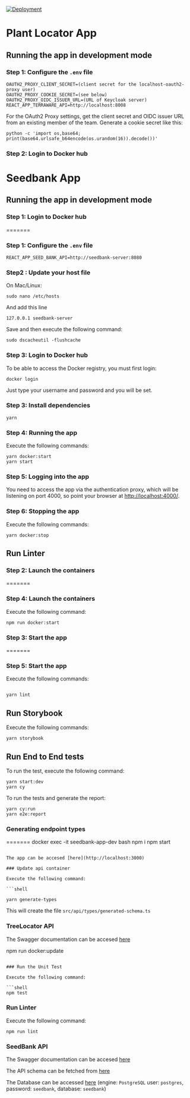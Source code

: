 
[![Deployment](https://github.com/terraware/tree-location-web/actions/workflows/workflow.yml/badge.svg)](https://github.com/terraware/tree-location-web/actions/workflows/workflow.yml)

# Plant Locator App

## Running the app in development mode

### Step 1: Configure the `.env` file

```
OAUTH2_PROXY_CLIENT_SECRET=(client secret for the localhost-oauth2-proxy user)
OAUTH2_PROXY_COOKIE_SECRET=(see below)
OAUTH2_PROXY_OIDC_ISSUER_URL=(URL of Keycloak server)
REACT_APP_TERRAWARE_API=http://localhost:8008
```

For the OAuth2 Proxy settings, get the client secret and OIDC issuer URL from an existing member of the team. Generate a cookie secret like this:

```
python -c 'import os,base64; print(base64.urlsafe_b64encode(os.urandom(16)).decode())'
```

### Step 2: Login to Docker hub

# Seedbank App

## Running the app in development mode


### Step 1: Login to Docker hub
=======
### Step 1: Configure the `.env` file

```
REACT_APP_SEED_BANK_API=http://seedbank-server:8080
```

### Step2 : Update your host file

On Mac/Linux:

```
sudo nano /etc/hosts
```

And add this line

```
127.0.0.1 seedbank-server
```

Save and then execute the following command:

```
sudo dscacheutil -flushcache
```

### Step 3: Login to Docker hub

To be able to access the Docker registry, you must first login:

```shell
docker login
```

Just type your username and password and you will be set.



### Step 3: Install dependencies

```
yarn
```

### Step 4: Running the app

Execute the following commands:

```shell
yarn docker:start
yarn start
```

### Step 5: Logging into the app

You need to access the app via the authentication proxy, which will be listening on port 4000, so point your browser at [http://localhost:4000/](http://localhost:4000/).

### Step 6: Stopping the app

Execute the following commands:

```shell
yarn docker:stop
```

## Run Linter

### Step 2: Launch the containers
=======
### Step 4: Launch the containers

Execute the following command:

```shell
npm run docker:start
```

### Step 3: Start the app
=======
### Step 5: Start the app

Execute the following commands:

```shell

yarn lint
```

## Run Storybook

Execute the following commands:

```shell
yarn storybook
```

## Run End to End tests

To run the test, execute the following command:

```shell
yarn start:dev
yarn cy
```

To run the tests and generate the report:

```shell
yarn cy:run
yarn e2e:report
```

### Generating endpoint types
=======
docker exec -it seedbank-app-dev bash
npm i
npm start
```

The app can be accesed [here](http://localhost:3000)

### Update api container

Execute the following command:

```shell

yarn generate-types
```

This will create the file `src/api/types/generated-schema.ts`

### TreeLocator API

The Swagger documentation can be accesed [here](http://localhost:8008/docs)



npm run docker:update
```

### Run the Unit Test

Execute the following command:

```shell
npm test
```

### Run Linter

Execute the following command:

```shell
npm run lint
```

### SeedBank API

The Swagger documentation can be accesed [here](http://localhost:8080/swagger-ui.html)

The API schema can be fetched from [here](http://localhost:8080/v3/api-docs)

The Database can be accessed [here](http://localhost:8081) (engine: `PostgreSQL` user: `postgres`, password: `seedbank`, database: `seedbank`)

